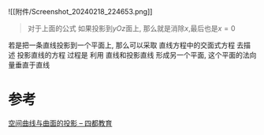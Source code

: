 

![[附件/Screenshot_20240218_224653.png]]
> 对于上面的公式
> 如果投影到$yOz$面上, 那么就是消除$x$,最后也是$x=0$

若是把一条直线投影到一个平面上, 那么可以采取 直线方程中的交面式方程 去描述 投影直线的方程
	过程是 利用 直线和投影直线 形成另一个平面, 这个平面的法向量垂直于直线

# 参考
[空间曲线与曲面的投影 – 四都教育](https://www.sudoedu.com/%e9%ab%98%e7%ad%89%e6%95%b0%e5%ad%a6%ef%bc%88%e4%b8%8b%ef%bc%89%e8%a7%86%e9%a2%91%e8%af%be%e7%a8%8b/%e5%90%91%e9%87%8f%e4%bb%a3%e6%95%b0%e4%b8%8e%e7%a9%ba%e9%97%b4%e8%a7%a3%e6%9e%90%e5%87%a0%e4%bd%95/%e7%a9%ba%e9%97%b4%e6%9b%b2%e7%ba%bf%e4%b8%8e%e6%9b%b2%e9%9d%a2%e7%9a%84%e6%8a%95%e5%bd%b1/)
